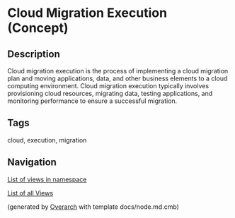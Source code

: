 
# Cloud Migration Execution (Concept)
## Description
Cloud migration execution is the process of implementing a cloud migration plan and moving applications,
          data, and other business elements to a cloud computing environment. Cloud migration execution typically
          involves provisioning cloud resources, migrating data, testing applications, and monitoring performance
          to ensure a successful migration.


## Tags
cloud, execution, migration


## Navigation
[List of views in namespace](./views-in-namespace.md)

[List of all Views](../../../../views.md)


(generated by [Overarch](https://github.com/soulspace-org/overarch) with template docs/node.md.cmb)
